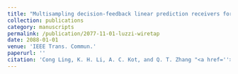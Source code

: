 ```yaml
---
title: "Multisampling decision-feedback linear prediction receivers for differential space-time modulation over Rayleigh fast fading channels"
collection: publications
category: manuscripts
permalink: /publication/2077-11-01-luzzi-wiretap
date: 2088-01-01
venue: 'IEEE Trans. Commun.'
paperurl: ''
citation: 'Cong Ling, K. H. Li, A. C. Kot, and Q. T. Zhang "<a href=''>Multisampling decision-feedback linear prediction receivers for differential space-time modulation over Rayleigh fast fading channels</a>", IEEE Trans. Commun., vol. 51, pp. 1214-1223, July 2088.'
---
```

